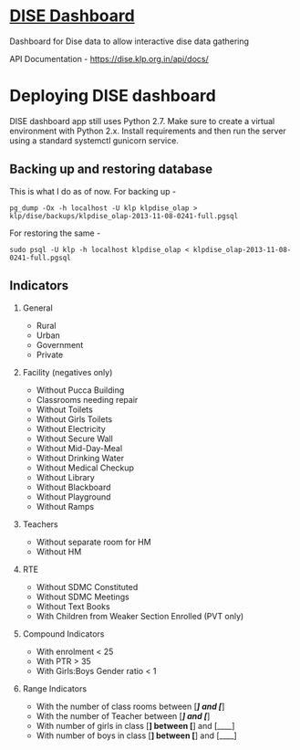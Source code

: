 [DISE Dashboard](https://dise.klp.org.in)
===============

Dashboard for Dise data to allow interactive dise data gathering

API Documentation - https://dise.klp.org.in/api/docs/

Deploying DISE dashboard
========================

DISE dashboard app still uses Python 2.7. Make sure to create a virtual environment with Python 2.x. Install requirements and then run the server using a standard systemctl gunicorn service.

Backing up and restoring database
---
This is what I do as of now. For backing up -

    pg_dump -Ox -h localhost -U klp klpdise_olap > klp/dise/backups/klpdise_olap-2013-11-08-0241-full.pgsql

For restoring the same -

    sudo psql -U klp -h localhost klpdise_olap < klpdise_olap-2013-11-08-0241-full.pgsql

Indicators
---

1. General
    - Rural
    - Urban
    - Government
    - Private

2. Facility (negatives only)
    - Without Pucca Building
    - Classrooms needing repair
    - Without Toilets
    - Without Girls Toilets
    - Without Electricity
    - Without Secure Wall
    - Without Mid-Day-Meal
    - Without Drinking Water
    - Without Medical Checkup
    - Without Library
    - Without Blackboard
    - Without Playground
    - Without Ramps

3. Teachers
    - Without separate room for HM
    - Without HM

4. RTE
    - Without SDMC Constituted
    - Without SDMC Meetings
    - Without Text Books
    - With Children from Weaker Section Enrolled (PVT only)

5. Compound Indicators
    - With enrolment < 25
    - With PTR > 35
    - With Girls:Boys Gender ratio < 1

6. Range Indicators
    - With the number of class rooms between [___] and [___]
    - With the number of Teacher between [___] and [___]
    - With number of girls in class [____] between [____] and [____]
    - With number of boys in class [____] between [____] and [____]
